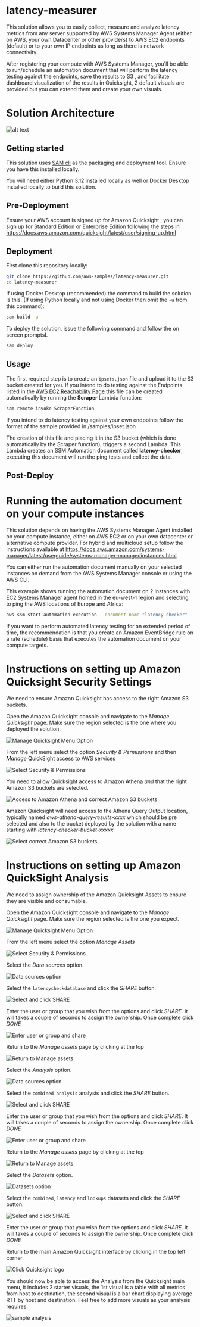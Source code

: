 # latency-measurer

This solution allows you to easily collect, measure and analyze latency metrics from any server supported by AWS Systems Manager Agent (either on AWS, your own Datacenter or other providers) to AWS EC2 endpoints (default) or to your own IP endpoints as long as there is network connectivity.

After registering your compute with AWS Systems Manager, you'll be able to run/schedule an automation document that will perform the latency testing against the endpoints, save the results to S3 , and facilitate dashboard visualization of the results in Quicksight, 2 default visuals are provided but you can extend them and create your own visuals.

# Solution Architecture

![alt text](./images/latency-measurer-architecture-v2.png)

## Getting started

This solution uses [SAM cli](https://docs.aws.amazon.com/serverless-application-model/latest/developerguide/install-sam-cli.html) as the packaging and deployment tool. Ensure you have this installed locally.

You will need either Python 3.12 installed locally as well or Docker Desktop installed locally to build this solution.

## Pre-Deployment

Ensure your AWS account is signed up for Amazon Quicksight , you can sign up for Standard Edition or Enterprise Edition following the steps in https://docs.aws.amazon.com/quicksight/latest/user/signing-up.html

## Deployment

First clone this repository locally:

```bash
git clone https://github.com/aws-samples/latency-measurer.git
cd latency-measurer
```

If using Docker Desktop (recommended) the command to build the solution is this. (If using Python locally and not using Docker then omit the `-u` from this command):

```bash
sam build -u
```

To deploy the solution, issue the following command and follow the on screen promptsL

```bash
sam deploy
```

## Usage

The first required step is to create an `ipsets.json` file and upload it to the S3 bucket created for you. If you intend to do testing against the Endpoints listed in the [AWS EC2 Reachability Page](https://ec2-reachability.amazonaws.com/) this file can be created automatically by running the **Scraper** Lambda function:

```bash
sam remote invoke ScraperFunction
```

If you intend to do latency testing against your own endpoints follow the format of the sample provided in /samples/ipset.json

The creation of this file and placing it in the S3 bucket (which is done automatically by the Scraper function), triggers a second Lambda. This Lambda creates an SSM Automation document called **latency-checker**, executing this document will run the ping tests and collect the data.

## Post-Deploy

# Running the automation document on your compute instances

This solution depends on having the AWS Systems Manager Agent installed on your compute instance, either on AWS EC2 or on your own datacenter or alternative compute provider.
For hybrid and multicloud setup follow the instructions available at https://docs.aws.amazon.com/systems-manager/latest/userguide/systems-manager-managedinstances.html

You can either run the automation document manually on your selected instances on demand from the AWS Systems Manager console or using the AWS CLI.

This example shows running the automation document on 2 instances with EC2 Systems Manager agent homed in the eu-west-1 region and selecting to ping the AWS locations of Europe and Africa:

```bash
aws ssm start-automation-execution --document-name "latency-checker" --document-version "\$DEFAULT" --parameters '{"InstanceIds":["i-07cf7250c766cdba6","i-07af0a6d41a9abb4a"],"UsEast":["Exclude"],"UsWest":["Exclude"],"Canada":["Exclude"],"SouthAmerica":["Exclude"],"Europe":["Include"],"Africa":["Include"],"MiddleEast":["Exclude"],"AsiaPacific":["Exclude"],"China":["Exclude"]}' --region eu-west-1
```

If you want to perform automated latency testing for an extended period of time, the recommendation is that you create an Amazon EventBridge rule on a rate (schedule) basis that executes the automation document on your compute targets.

# Instructions on setting up Amazon Quicksight Security Settings

We need to ensure Amazon Quicksight has access to the right Amazon S3 buckets.

Open the Amazon Quicksight console and navigate to the _Manage Quicksight_ page. Make sure the region selected is the one where you deployed the solution.

![Manage Quicksight Menu Option](./images/image01.png)

From the left menu select the option _Security & Permissions_ and then _Manage_ QuickSight access to AWS services

![Select Security & Permissions](./images/image02_security.png)

You need to allow Quicksight access to Amazon Athena _and_ that the right Amazon S3 buckets are selected.

![Access to Amazon Athena and correct Amazon S3 buckets](./images/image01_security.png)

Amazon Quicksight will need access to the Athena Query Output location, typically named _aws-athena-query-results-xxxx_ which should be pre selected and also to the bucket deployed by the solution with a name starting with _latency-checker-bucket-xxxxx_

![Select correct Amazon S3 buckets](./images/image03_security.png)

# Instructions on setting up Amazon QuickSight Analysis

We need to assign ownership of the Amazon Quicksight Assets to ensure they are visible and consumable.

Open the Amazon Quicksight console and navigate to the _Manage Quicksight_ page. Make sure the region selected is the one you expect.

![Manage Quicksight Menu Option](./images/image01.png)

From the left menu select the option _Manage Assets_

![Select Security & Permissions](./images/image04_security.png)

Select the _Data sources_ option.

![Data sources option](./images/image02.png)

Select the `latencycheckdatabase` and click the _SHARE_ button.

![Select and click SHARE](./images/image03.png)

Enter the user or group that you wish from the options and click _SHARE_. It will takes a couple of seconds to assign the ownership. Once complete click _DONE_

![Enter user or group and share](./images/image04.png)

Return to the _Manage assets_ page by clicking at the top

![Return to Manage assets](./images/image05.png)

Select the _Analysis_ option.

![Data sources option](./images/image06.png)

Select the `combined analysis` analysis and click the _SHARE_ button.

![Select and click SHARE](./images/image07.png)

Enter the user or group that you wish from the options and click _SHARE_. It will takes a couple of seconds to assign the ownership. Once complete click _DONE_

![Enter user or group and share](./images/image08.png)

Return to the _Manage assets_ page by clicking at the top

![Return to Manage assets](./images/image05.png)

Select the _Datasets_ option.

![Datasets option](./images/image11.png)

Select the `combined`, `latency` and `lookups` datasets and click the _SHARE_ button.

![Select and click SHARE](./images/image12.png)

Enter the user or group that you wish from the options and click _SHARE_. It will takes a couple of seconds to assign the ownership. Once complete click _DONE_

Return to the main Amazon Quicksight interface by clicking in the top left corner.

![Click Quicksight logo](./images/image09.png)

You should now be able to access the Analysis from the Quicksight main menu, it includes 2 starter visuals, the 1st visual is a table with all metrics from host to destination, the second visual is a bar chart displaying average RTT by host and destination. Feel free to add more visuals as your analysis requires.

![sample analysis](./images/image10.png)
